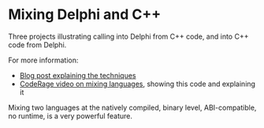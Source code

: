 # Mixing Delphi and C++

Three projects illustrating calling into Delphi from C++ code, and into C++ code from Delphi.

For more information:
* [Blog post explaining the techniques](https://community.embarcadero.com/blogs/entry/mixing-delphi-and-c)
* [CodeRage video on mixing languages](https://www.youtube.com/watch?v=6f5UBL0bQ9U&list=PLwUPJvR9mZHhduLqFX352uV1APPIRAu1h&index=25), showing this code and explaining it

Mixing two languages at the natively compiled, binary level, ABI-compatible, no runtime, is a very powerful feature.